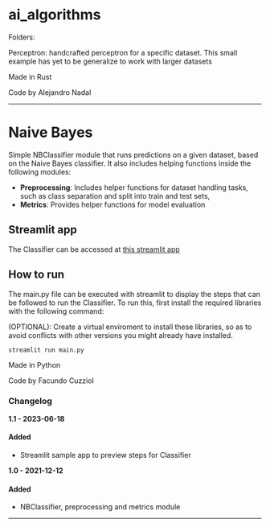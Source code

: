 # ai_algorithms
Folders:

Perceptron: handcrafted perceptron for a specific dataset. This small example has yet to be generalize to work with larger datasets

Made in Rust

Code by Alejandro Nadal

---

# Naive Bayes
Simple NBClassifier module that runs predictions on a given dataset, based on the Naive Bayes classifier.
It also includes helping functions inside the following modules:
- **Preprocessing**: Includes helper functions for dataset handling tasks, such as class separation and split into train and test sets, 
- **Metrics**: Provides helper functions for model evaluation

## Streamlit app
The Classifier can be accessed at [this streamlit app](https://ai-algorithms-naive-bayes.streamlit.app/) 
## How to run
The main.py file can be executed with streamlit to display the steps that can be followed to run the Classifier. To run this, first install the required libraries with the following command:

(OPTIONAL): Create a virtual enviroment to install these libraries, so as to avoid conflicts with other versions you might already have installed.

```
streamlit run main.py
```

Made in Python

Code by Facundo Cuzziol

### Changelog
**1.1 - 2023-06-18**
#### Added
- Streamlit sample app to preview steps for Classifier

**1.0 - 2021-12-12**
#### Added
- NBClassifier, preprocessing and metrics module

---